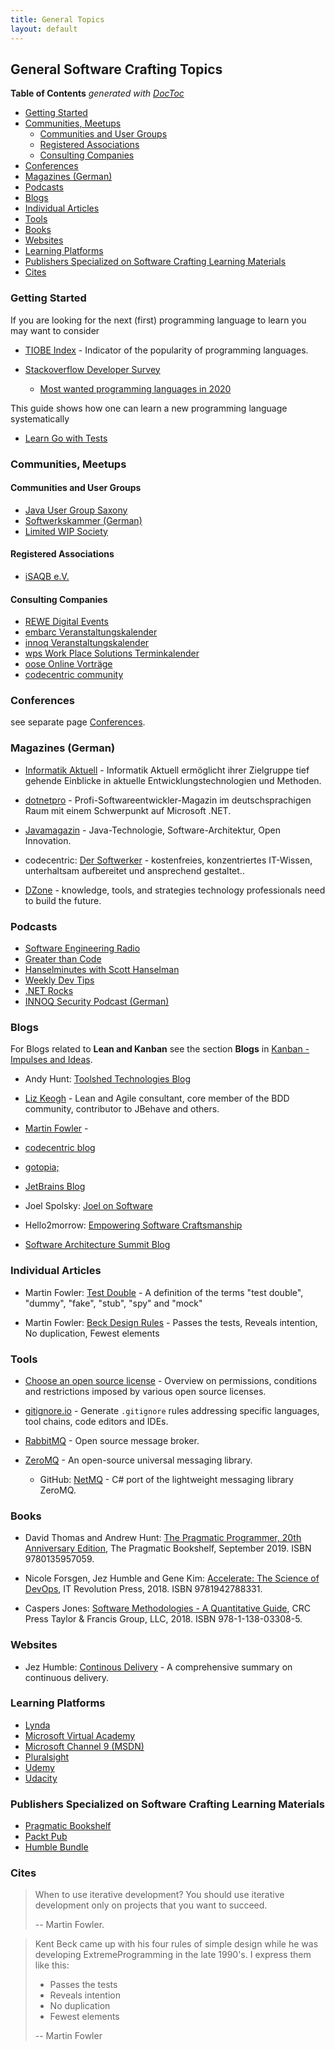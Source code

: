 ```yaml
---
title: General Topics
layout: default
---
```


## General Software Crafting Topics

<!-- START doctoc generated TOC please keep comment here to allow auto update -->
<!-- DON'T EDIT THIS SECTION, INSTEAD RE-RUN doctoc TO UPDATE -->
**Table of Contents**  *generated with [DocToc](https://github.com/thlorenz/doctoc)*

- [Getting Started](#getting-started)
- [Communities, Meetups](#communities-meetups)
  - [Communities and User Groups](#communities-and-user-groups)
  - [Registered Associations](#registered-associations)
  - [Consulting Companies](#consulting-companies)
- [Conferences](#conferences)
- [Magazines (German)](#magazines-german)
- [Podcasts](#podcasts)
- [Blogs](#blogs)
- [Individual Articles](#individual-articles)
- [Tools](#tools)
- [Books](#books)
- [Websites](#websites)
- [Learning Platforms](#learning-platforms)
- [Publishers Specialized on Software Crafting Learning Materials](#publishers-specialized-on-software-crafting-learning-materials)
- [Cites](#cites)

<!-- END doctoc generated TOC please keep comment here to allow auto update -->

### Getting Started

If you are looking for the next (first) programming language to learn you may want to consider

- [TIOBE Index](https://www.tiobe.com/tiobe-index/) - Indicator of the popularity of programming languages.

- [Stackoverflow Developer Survey](https://insights.stackoverflow.com/survey/)
  - [Most wanted programming languages in 2020](https://insights.stackoverflow.com/survey/2020#technology-most-loved-dreaded-and-wanted-languages-wanted)

This guide shows how one can learn a new programming language systematically

- [Learn Go with Tests](https://github.com/quii/learn-go-with-tests)

### Communities, Meetups

#### Communities and User Groups

- [Java User Group Saxony](https://jugsaxony.org/)
- [Softwerkskammer (German)](https://www.softwerkskammer.org/)
- [Limited WIP Society](https://www.limitedwip.org/)

#### Registered Associations

- [iSAQB e.V.](https://www.facebook.com/iSAQB.org)

#### Consulting Companies

- [REWE Digital Events](https://www.meetup.com/REWE-Digital-Events-Cologne/events/)
- [embarc Veranstaltungskalender](https://blog.embarc.de/termin/)
- [innoq Veranstaltungskalender](https://www.innoq.com/de/upcoming/)
- [wps Work Place Solutions Terminkalender](https://www.wps.de/category/aktuelles_events/termine/)
- [oose Online Vorträge](https://www.oose.de/online-vortraege/)
- [codecentric community](https://www.codecentric.de/aktuelles/community)

### Conferences

see separate page [Conferences](conferences.html).

### Magazines (German)

- [Informatik Aktuell](https://www.informatik-aktuell.de/index.php) - Informatik Aktuell ermöglicht ihrer Zielgruppe tief gehende Einblicke in aktuelle Entwicklungstechnologien und Methoden.

- [dotnetpro](https://www.dotnetpro.de/) - Profi-Softwareentwickler-Magazin im deutschsprachigen Raum mit einem Schwerpunkt auf Microsoft .NET.

- [Javamagazin](https://kiosk.entwickler.de/java-magazin/) - Java-Technologie, Software-Architektur, Open Innovation.

- codecentric: [Der Softwerker](https://www.codecentric.de/wissen/softwerker) - kostenfreies, konzentriertes IT-Wissen, unterhaltsam aufbereitet und ansprechend gestaltet..

- [DZone](https://dzone.com) - knowledge, tools, and strategies technology professionals need to build the future.

### Podcasts

- [Software Engineering Radio](https://www.se-radio.net/category/episodes/)
- [Greater than Code](https://www.greaterthancode.com/)
- [Hanselminutes with Scott Hanselman](https://www.hanselminutes.com/)
- [Weekly Dev Tips](https://www.weeklydevtips.com/)
- [.NET Rocks](https://dotnetrocks.com/)
- [INNOQ Security Podcast (German)](https://www.innoq.com/en/security-podcast/)

### Blogs

For Blogs related to **Lean and Kanban** see the section **Blogs** in [Kanban - Impulses and Ideas](kanban.html).

- Andy Hunt: [Toolshed Technologies Blog](https://toolshed.com/posts.html)

- [Liz Keogh](https://lizkeogh.com) - Lean and Agile consultant, core member of the BDD community, contributor to JBehave and others.

- [Martin Fowler](https://martinfowler.com/bliki/BeckDesignRules.html) - 

- [codecentric blog](https://blog.codecentric.de/)

- [gotopia;](https://gotopia.tech/articles)

- [JetBrains Blog](https://blog.jetbrains.com/)

- Joel Spolsky: [Joel on Software](http://www.joelonsoftware.com/)

- Hello2morrow: [Empowering Software Craftsmanship](http://blog.hello2morrow.com/)

- [Software Architecture Summit Blog](https://software-architecture-summit.de/blog/)

### Individual Articles

- Martin Fowler: [Test Double](https://martinfowler.com/bliki/TestDouble.html) - A definition of the terms "test double", "dummy", "fake", "stub", "spy" and "mock"

- Martin Fowler: [Beck Design Rules](https://martinfowler.com/bliki/BeckDesignRules.html) - Passes the tests, Reveals intention, No duplication, Fewest elements

### Tools

- [Choose an open source license](https://choosealicense.com/) - Overview on permissions, conditions and restrictions imposed by various open source licenses.

- [gitignore.io](https://gitignore.io/) - Generate `.gitignore` rules addressing specific languages, tool chains, code editors and IDEs.

- [RabbitMQ](https://www.rabbitmq.com/) - Open source message broker.

- [ZeroMQ](https://zeromq.org/) - An open-source universal messaging library.
  - GitHub: [NetMQ](https://github.com/zeromq/netmq) - C# port of the lightweight messaging library ZeroMQ.

### Books

- David Thomas and Andrew Hunt: [The Pragmatic Programmer, 20th Anniversary Edition](https://pragprog.com/titles/tpp20/the-pragmatic-programmer-20th-anniversary-edition/), The Pragmatic Bookshelf, September 2019. ISBN 9780135957059.

- Nicole Forsgen, Jez Humble and Gene Kim: [Accelerate: The Science of DevOps](https://itrevolution.com/book/accelerate/), IT Revolution Press, 2018. ISBN 9781942788331.

- Caspers Jones: [Software Methodologies - A Quantitative Guide](https://www.routledge.com/Software-Methodologies-A-Quantitative-Guide/Jones/p/book/9781138033085), CRC Press Taylor & Francis Group, LLC, 2018. ISBN 978-1-138-03308-5.

### Websites

- Jez Humble: [Continous Delivery](https://continuousdelivery.com) - A comprehensive summary on continuous delivery.

### Learning Platforms

- [Lynda](https://www.lynda.com)
- [Microsoft Virtual Academy](https://mva.microsoft.com/)
- [Microsoft Channel 9 (MSDN)](https://channel9.msdn.com/)
- [Pluralsight](https://www.pluralsight.com)
- [Udemy](https://www.udemy.com)
- [Udacity](https://www.udacity.com)

### Publishers Specialized on Software Crafting Learning Materials

- [Pragmatic Bookshelf](https://pragprog.com)
- [Packt Pub](https://www.packtpub.com)
- [Humble Bundle](https://www.humblebundle.com)

### Cites

> When to use iterative development? You should use iterative development only on projects that you want to succeed.
>
> -- Martin Fowler.

> Kent Beck came up with his four rules of simple design while he was developing ExtremeProgramming in the late 1990's. I express them like this:
> 
> - Passes the tests
> - Reveals intention
> - No duplication
> - Fewest elements
>
> -- Martin Fowler